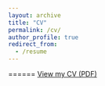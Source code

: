 ```yaml
---
layout: archive
title: "CV"
permalink: /cv/
author_profile: true
redirect_from:
  - /resume
---
```


======
<a href="{{ site.baseurl }}/assets/files/SH-CV.docx" target="_blank" rel="noopener noreferrer">
  View my CV (PDF)
</a>



